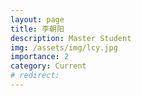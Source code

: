 ```yaml
---
layout: page
title: 李朝阳
description: Master Student
img: /assets/img/lcy.jpg
importance: 2
category: Current
# redirect: 
---
```

